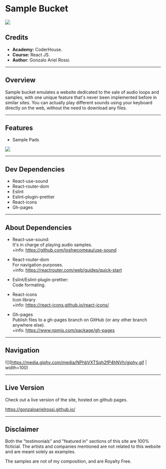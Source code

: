 # Sample Bucket

![](https://thumbs.dreamstime.com/b/under-construction-10012274.jpg)

## Credits

- **Academy:** CoderHouse.
- **Course:** React JS.
- **Author**: Gonzalo Ariel Rossi.

<hr/>

## Overview

Sample bucket emulates a website dedicated to the sale of audio loops and samples, with one unique feature that's never been implemented before in similar sites. You can actually play different sounds using your keyboard directly on the web, without the need to download any files.

<hr/>

## Features

- Sample Pads

![](https://i.imgur.com/0A66LXK.png)

<hr/>

## Dev Dependencies

- React-use-sound
- React-router-dom
- Eslint
- Eslint-plugin-prettier
- React-icons
- Gh-pages

<hr/>

## About Dependencies

- React-use-sound:
  <br/>It's in charge of playing audio samples.
  <br/>+info: https://github.com/joshwcomeau/use-sound

- React-router-dom
  <br/>For navigation purposes.
  <br/>+info: https://reactrouter.com/web/guides/quick-start
- Eslint/Eslint-plugin-prettier:
  <br/> Code formating.
- React-icons
  <br/> Icon library
  <br/>+info: https://react-icons.github.io/react-icons/
- Gh-pages
  <br/> Publish files to a gh-pages branch on GitHub (or any other branch anywhere else).
  <br/>+info: https://www.npmjs.com/package/gh-pages

<hr/>

## Navigation

![](https://media.giphy.com/media/NPhbVXTSqh2fP4hNVh/giphy.gif | width=100)

<hr/>

## Live Version

Check out a live version of the site, hosted on github pages.

https://gonzaloarielrossi.github.io/

<hr/>

## Disclaimer

Both the "testimonials" and "featured in" sections of this site are 100% ficticial. The artists and companies mentioned are not related to this website and are meant solely as examples.

The samples are not of my composition, and are Royalty Free.
